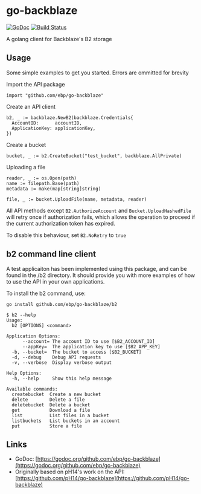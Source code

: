 # go-backblaze
[![GoDoc](https://godoc.org/github.com/ebp/go-backblaze?status.svg)](https://godoc.org/github.com/ebp/go-backblaze)
[![Build Status](https://travis-ci.org/kothar/go-backblaze.svg)](https://travis-ci.org/kothar/go-backblaze)

A golang client for Backblaze's B2 storage

## Usage

Some simple examples to get you started. Errors are ommitted for brevity

Import the API package
~~~
import "github.com/ebp/go-backblaze"
~~~

Create an API client
~~~
b2, _ := backblaze.NewB2(backblaze.Credentials{
  AccountID:      accountID,
  ApplicationKey: applicationKey,
})
~~~

Create a bucket
~~~
bucket, _ := b2.CreateBucket("test_bucket", backblaze.AllPrivate)
~~~

Uploading a file
~~~
reader, _ := os.Open(path)
name := filepath.Base(path)
metadata := make(map[string]string)

file, _ := bucket.UploadFile(name, metadata, reader)
~~~

All API methods except `B2.AuthorizeAccount` and `Bucket.UploadHashedFile` will
retry once if authorization fails, which allows the operation to proceed if the current
authorization token has expired.

To disable this behaviour, set `B2.NoRetry` to `true`

## b2 command line client

A test applicaiton has been implemented using this package, and can be found in the /b2 directory.
It should provide you with more examples of how to use the API in your own applications.

To install the b2 command, use:

`go install github.com/ebp/go-backblaze/b2`

~~~
$ b2 --help
Usage:
  b2 [OPTIONS] <command>

Application Options:
      --account= The account ID to use [$B2_ACCOUNT_ID]
      --appKey=  The application key to use [$B2_APP_KEY]
  -b, --bucket=  The bucket to access [$B2_BUCKET]
  -d, --debug    Debug API requests
  -v, --verbose  Display verbose output

Help Options:
  -h, --help     Show this help message

Available commands:
  createbucket  Create a new bucket
  delete        Delete a file
  deletebucket  Delete a bucket
  get           Download a file
  list          List files in a bucket
  listbuckets   List buckets in an account
  put           Store a file
~~~

## Links

* GoDoc: [https://godoc.org/github.com/ebp/go-backblaze](https://godoc.org/github.com/ebp/go-backblaze)
* Originally based on pH14's work on the API: [https://github.com/pH14/go-backblaze](https://github.com/pH14/go-backblaze)
